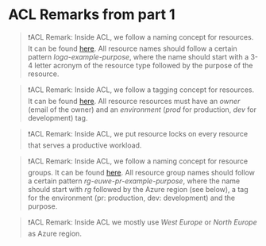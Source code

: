 # ACL Remarks from part 1

> ❗ACL Remark: Inside ACL, we follow a naming concept for resources.
> It can be found [here](/TODO.md).
> All resource names should follow a certain pattern *loga-example-purpose*, where the name should start with a 3-4 letter acronym of the resource type followed by the purpose of the resource.

> ❗ACL Remark: Inside ACL, we follow a tagging concept for resources.
> It can be found [here](/TODO.md).
> All resource resources must have an *owner* (email of the owner) and an *environment* (*prod* for production, *dev* for development) tag.

> ❗ACL Remark: Inside ACL, we put resource locks on every resource that serves a productive workload.

> ❗ACL Remark: Inside ACL, we follow a naming concept for resource groups.
> It can be found [here](/TODO.md).
> All resource group names should follow a certain pattern *rg-euwe-pr-example-purpose*, where the name should start with *rg* followed by the Azure region (see below), a tag for the environment (pr: production, dev: development) and the purpose.

> ❗ACL Remark: Inside ACL we mostly use *West Europe* or *North Europe* as Azure region.
